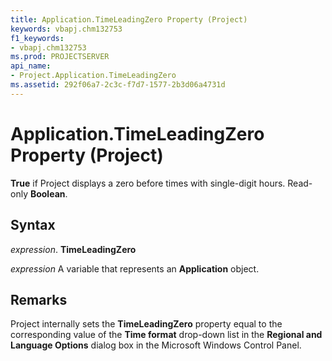 ```yaml
---
title: Application.TimeLeadingZero Property (Project)
keywords: vbapj.chm132753
f1_keywords:
- vbapj.chm132753
ms.prod: PROJECTSERVER
api_name:
- Project.Application.TimeLeadingZero
ms.assetid: 292f06a7-2c3c-f7d7-1577-2b3d06a4731d
---
```



# Application.TimeLeadingZero Property (Project)

 **True** if Project displays a zero before times with single-digit hours. Read-only **Boolean**.


## Syntax

 _expression_. **TimeLeadingZero**

 _expression_ A variable that represents an **Application** object.


## Remarks

Project internally sets the  **TimeLeadingZero** property equal to the corresponding value of the **Time format** drop-down list in the **Regional and Language Options** dialog box in the Microsoft Windows Control Panel.


